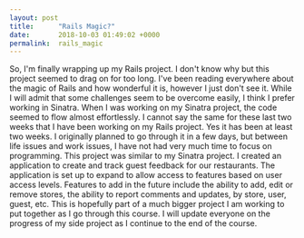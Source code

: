 ```yaml
---
layout: post
title:      "Rails Magic?"
date:       2018-10-03 01:49:02 +0000
permalink:  rails_magic
---
```



So, I'm finally wrapping up my Rails project. I don't know why but this project seemed to drag on for too long. I've been reading everywhere about the magic of Rails and how wonderful it is, however I just don't see it. While I will admit that some challenges seem to be overcome easily, I think I prefer working in Sinatra. When I was working on my Sinatra project, the code seemed to flow almost effortlessly. I cannot say the same for these last two weeks that I have been working on my Rails project. Yes it has been at least two weeks. I originally planned to go through it in a few days, but between life issues and work issues, I have not had very much time to focus on programming. 
This project was similar to my Sinatra project. I created an application to create and track guest feedback for our restaurants. The application is set up to expand to allow access to features based on user access levels. Features to add in the future include the ability to add, edit or remove stores, the ability to report comments and updates, by store, user, guest, etc. This is hopefully part of a much bigger project I am working to put together as I go through this course. 
I will update everyone on the progress of my side project as I continue to the end of the course.
